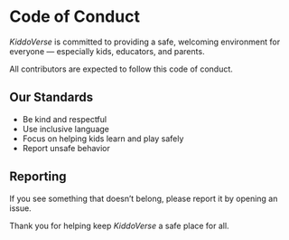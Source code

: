 # Code of Conduct

*KiddoVerse* is committed to providing a safe, welcoming environment for everyone — especially kids, educators, and parents.

All contributors are expected to follow this code of conduct.

## Our Standards

- Be kind and respectful
- Use inclusive language
- Focus on helping kids learn and play safely
- Report unsafe behavior

## Reporting

If you see something that doesn’t belong, please report it by opening an issue.

Thank you for helping keep *KiddoVerse* a safe place for all.
